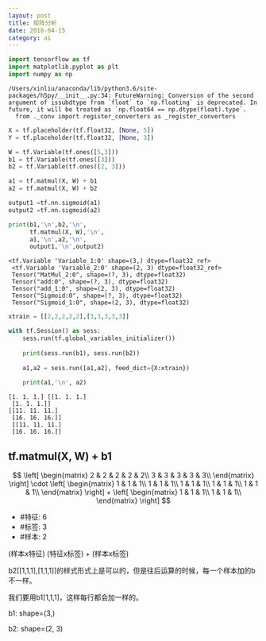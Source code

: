 ```yaml
---
layout: post
title: 矩阵分析
date: 2018-04-15
category: ai
---
```


```python
import tensorflow as tf
import matplotlib.pyplot as plt
import numpy as np
```

    /Users/xinliu/anaconda/lib/python3.6/site-packages/h5py/__init__.py:34: FutureWarning: Conversion of the second argument of issubdtype from `float` to `np.floating` is deprecated. In future, it will be treated as `np.float64 == np.dtype(float).type`.
      from ._conv import register_converters as _register_converters



```python
X = tf.placeholder(tf.float32, [None, 5])
Y = tf.placeholder(tf.float32, [None, 3])

W = tf.Variable(tf.ones([5,3]))
b1 = tf.Variable(tf.ones([3]))
b2 = tf.Variable(tf.ones([2, 3]))
```


```python
a1 = tf.matmul(X, W) + b1
a2 = tf.matmul(X, W) + b2
```


```python
output1 =tf.nn.sigmoid(a1)
output2 =tf.nn.sigmoid(a2)
```


```python
print(b1,'\n',b2,'\n',
      tf.matmul(X, W),'\n',
      a1,'\n',a2,'\n',
      output1,'\n',output2)
```

    <tf.Variable 'Variable_1:0' shape=(3,) dtype=float32_ref> 
     <tf.Variable 'Variable_2:0' shape=(2, 3) dtype=float32_ref> 
     Tensor("MatMul_2:0", shape=(?, 3), dtype=float32) 
     Tensor("add:0", shape=(?, 3), dtype=float32) 
     Tensor("add_1:0", shape=(2, 3), dtype=float32) 
     Tensor("Sigmoid:0", shape=(?, 3), dtype=float32) 
     Tensor("Sigmoid_1:0", shape=(2, 3), dtype=float32)



```python
xtrain = [[2,2,2,2,2],[3,3,3,3,3]]
```


```python
with tf.Session() as sess:
    sess.run(tf.global_variables_initializer())
    
    print(sess.run(b1), sess.run(b2))
    
    a1,a2 = sess.run([a1,a2], feed_dict={X:xtrain})
    
    print(a1,'\n', a2)
```

    [1. 1. 1.] [[1. 1. 1.]
     [1. 1. 1.]]
    [[11. 11. 11.]
     [16. 16. 16.]] 
     [[11. 11. 11.]
     [16. 16. 16.]]


## tf.matmul(X, W) + b1

$$
 \left[
 \begin{matrix}
   2 & 2 & 2 & 2 & 2\\
   3 & 3 & 3 & 3 & 3\\
  \end{matrix}
  \right]
  \cdot
  \left[
 \begin{matrix}
   1 & 1 & 1\\
   1 & 1 & 1\\
   1 & 1 & 1\\
   1 & 1 & 1\\
   1 & 1 & 1\\
  \end{matrix}
  \right]
  +
  \left[
  \begin{matrix}
   1 & 1 & 1\\
   1 & 1 & 1\\
   \end{matrix}
   \right]
$$

* \#特征: 6
* \#标签: 3
* \#样本: 2

(样本x特征) (特征x标签) + (样本x标签)

b2[[1,1,1],[1,1,1]]的样式形式上是可以的，但是往后运算的时候，每一个样本加的b不一样。

我们要用b1[1,1,1]，这样每行都会加一样的。

b1: shape=(3,)

b2: shape=(2, 3)
    



```python

```
